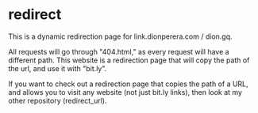 # redirect
This is a dynamic redirection page for link.dionperera.com / dion.gq. 

All requests will go through "404.html," as every request will have a different path. 
This website is a redirection page that will copy the path of the url, and use it with "bit.ly".

If you want to check out a redirection page that copies the path of a URL, and allows you to visit any website (not just bit.ly links), then look at my other repository (redirect_url).
